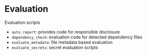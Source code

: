 # Evaluation

Evaluation scripts

* `auto_report`: provides code for responsible disclosure
* `dependency_check`: evaluation code for detected dependency files
* `evaluate_metadata`: file metadata based evaluation
* `evaluate_secrets`: secret evaluation scripts